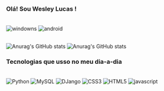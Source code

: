 ### Olá! Sou Wesley Lucas ! 
<div style="display: inline_block"><br/>
    <img align="center" alt="windowns" src=https://img.shields.io/badge/Windows-0078D6?style=for-the-badge&logo=windows&logoColor=white>
    <img align="center" alt="android" src =	https://img.shields.io/badge/Android-3DDC84?style=for-the-badge&logo=android&logoColor=whi >
</div><br/>


![Anurag's GitHub stats](https://github-readme-stats.vercel.app/api?username=Wlucasdev&show_icons=true&theme=dracula)
![Anurag's GitHub stats](https://github-readme-stats.vercel.app/api/top-langs/?username=Wlucasdev&show&theme=blue-green)

### Tecnologias que usso no meu dia-a-dia

<div style="display: inline_block"><br/>
    <img align="center" alt="Python" src="https://img.shields.io/badge/Python-14354C?style=for-the-badge&logo=python&logoColor=white"/>
    <img align="center" alt="MySQL" src="https://img.shields.io/badge/MySQL-00000F?style=for-the-badge&logo=mysql&logoColor=white"/>
    <img align="center" alt="DJango" src="https://img.shields.io/badge/Django-092E20?style=for-the-badge&logo=django&logoColor=white"/>
    <img align="center" alt="CSS3" src="https://img.shields.io/badge/CSS3-1572B6?style=for-the-badge&logo=css3&logoColor=white"/>
    <img align="center" alt="HTML5" src="https://img.shields.io/badge/HTML5-E34F26?style=for-the-badge&logo=html5&logoColor=white"/>
    <img align="center" alt="javascript" src= "https://img.shields.io/badge/JavaScript-323330?style=for-the-badge&logo=javascript&logoColor=F7DF1E"
</div>
